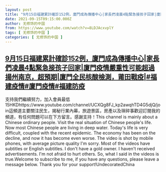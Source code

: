 ```yaml
---
layout: post
title: "9月15日福建累計確診152例，廈門成為傳播中心|家長們凌晨4點緊急接孩子回家|廈門疫情嚴重性可能超過揚州南京，超預期|廈門全民核酸檢測，莆田戰疫|#福建疫情#廈門疫情#福建防疫"
date: 2021-09-15T09:15:00.000Z
author: 无修饰的中国
from: https://www.youtube.com/watch?v=8LDJAcxvplY
tags: [ 无修饰的中国 ]
categories: [ 无修饰的中国 ]
---
```

<!--1631697300000-->
[9月15日福建累計確診152例，廈門成為傳播中心|家長們凌晨4點緊急接孩子回家|廈門疫情嚴重性可能超過揚州南京，超預期|廈門全民核酸檢測，莆田戰疫|#福建疫情#廈門疫情#福建防疫](https://www.youtube.com/watch?v=8LDJAcxvplY)
------

<div>
支持我們繼續努力，加入會員最低15HKDhttps://www.youtube.com/channel/UCXQg8FJ_kp2awqhTD4G5djQ/join這頻道主要關注民生，揭秘行業內幕，旅遊景區，房產以及瑣碎事歡迎訂閱我的頻道，有任何問題可以在下方留言。感謝支持！This channel is mainly about a Chinese ordinary people. Visit the real situation of Chinese people's life. Now most Chinese people are living in deep water. Today's life is very difficult, coupled with the recent epidemic. The economy has been on the decline, and now it has become even worse. The video is shot by mobile phones, with average picture quality I'm sorry. Most of the videos have subtitles or English subtitles. I don't have a gold owner. I haven't received advertisements. I'm not afraid to hurt others. So, what I said in the videos is true.Welcome to subscribe to me, if you have any questions, please leave a message below. Thank you for your support!UndecoratedChina
</div>
